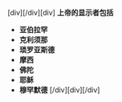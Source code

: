 [div][/div][div]
**上帝的显示者包括**

- **亚伯拉罕**
- **克利须那**
- **琐罗亚斯德**
- **摩西**
- **佛陀**
- **耶稣**
- **穆罕默德**
[/div][div][/div]
